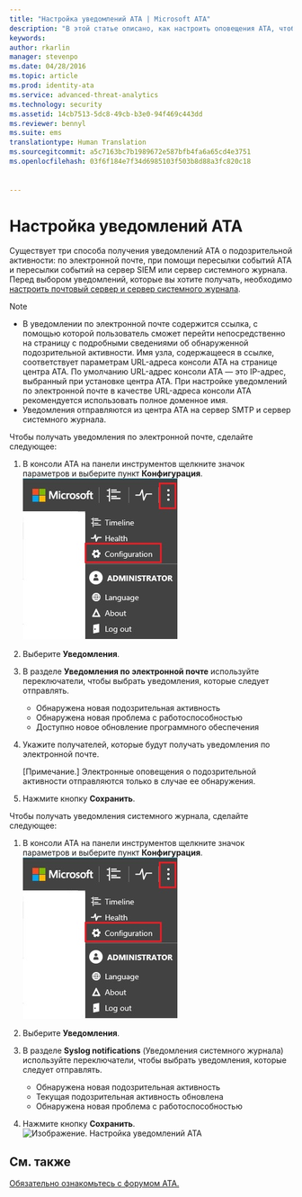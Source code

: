 ```yaml
---
title: "Настройка уведомлений ATA | Microsoft ATA"
description: "В этой статье описано, как настроить оповещения ATA, чтобы получать уведомления при обнаружении подозрительных действий."
keywords: 
author: rkarlin
manager: stevenpo
ms.date: 04/28/2016
ms.topic: article
ms.prod: identity-ata
ms.service: advanced-threat-analytics
ms.technology: security
ms.assetid: 14cb7513-5dc8-49cb-b3e0-94f469c443dd
ms.reviewer: bennyl
ms.suite: ems
translationtype: Human Translation
ms.sourcegitcommit: a5c7163bc7b1989672e587bfb4fa6a65cd4e3751
ms.openlocfilehash: 03f6f184e7f34d6985103f503b8d88a3fc820c18


---
```


# Настройка уведомлений ATA
Существует три способа получения уведомлений ATA о подозрительной активности: по электронной почте, при помощи пересылки событий ATA и пересылки событий на сервер SIEM или сервер системного журнала. Перед выбором уведомлений, которые вы хотите получать, необходимо [настроить почтовый сервер и сервер системного журнала](setting-syslog-email-server-settings.md).

> [!NOTE]
> -   В уведомлении по электронной почте содержится ссылка, с помощью которой пользователь сможет перейти непосредственно на страницу с подробными сведениями об обнаруженной подозрительной активности. Имя узла, содержащееся в ссылке, соответствует параметрам URL-адреса консоли ATA на странице центра ATA. По умолчанию URL-адрес консоли ATA — это IP-адрес, выбранный при установке центра ATA.  При настройке уведомлений по электронной почте в качестве URL-адреса консоли ATA рекомендуется использовать полное доменное имя.
> -   Уведомления отправляются из центра ATA на сервер SMTP и сервер системного журнала.

Чтобы получать уведомления по электронной почте, сделайте следующее:


1. В консоли ATA на панели инструментов щелкните значок параметров и выберите пункт **Конфигурация**.
![Значок параметров конфигурации ATA](media/ATA-config-icon.JPG)

2. Выберите **Уведомления**.
3. В разделе **Уведомления по электронной почте** используйте переключатели, чтобы выбрать уведомления, которые следует отправлять.


    - Обнаружена новая подозрительная активность
    - Обнаружена новая проблема с работоспособностью
    - Доступно новое обновление программного обеспечения

4. Укажите получателей, которые будут получать уведомления по электронной почте.

    [Примечание.] Электронные оповещения о подозрительной активности отправляются только в случае ее обнаружения.


5. Нажмите кнопку **Сохранить**.

Чтобы получать уведомления системного журнала, сделайте следующее:


1. В консоли ATA на панели инструментов щелкните значок параметров и выберите пункт **Конфигурация**.
![Значок параметров конфигурации ATA](media/ATA-config-icon.JPG)

2. Выберите **Уведомления**.
3. В разделе **Syslog notifications** (Уведомления системного журнала) используйте переключатели, чтобы выбрать уведомления, которые следует отправлять.


    - Обнаружена новая подозрительная активность
    - Текущая подозрительная активность обновлена
    - Обнаружена новая проблема с работоспособностью
5. Нажмите кнопку **Сохранить**.
![Изображение. Настройка уведомлений ATA](media/ATA-notification-settings.png)




## См. также
[Обязательно ознакомьтесь с форумом ATA.](https://social.technet.microsoft.com/Forums/security/home?forum=mata)



<!--HONumber=Jul16_HO3-->


